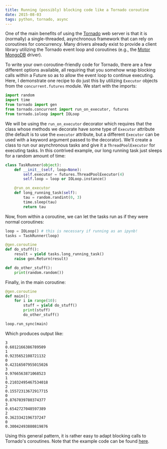 ```yaml
---
title: Running (possibly) blocking code like a Tornado coroutine
date: 2015-08-03
tags: python, tornado, async
---
```


One of the main benefits of using the [Tornado] web server is that it is
(normally) a single-threaded, asynchronous framework that can rely on
coroutines for concurrency. Many drivers already exist to provide a
client library utilizing the Tornado event loop and coroutines (e.g.,
the [Motor][] [MongoDB][] driver).

[Tornado]: http://www.tornadoweb.org/en/stable/
[Motor]: https://github.com/mongodb/motor/
[MongoDB]: https://www.mongodb.org/

To write your own coroutine-friendly code for Tornado, there are a few
different options available, all requiring that you somehow wrap
blocking calls within a Future so as to allow the event loop to continue
executing. Here, I demonstrate one recipe to do just this by utilizing
`Executor` objects from the `concurrent.futures` module. We start with
the imports:

```python
import random
import time
from tornado import gen
from tornado.concurrent import run_on_executor, futures
from tornado.ioloop import IOLoop
```

We will be using the `run_on_executor` decorator which requires that the
class whose methods we decorate have some type of `Executor` attribute
(the default is to use the `executor` attribute, but a different
`Executor` can be used with a keyword argument passed to the decorator).
We'll create a class to run our asynchronous tasks and give it a
`ThreadPoolExecutor` for executing tasks. In this contrived example, our
long running task just sleeps for a random amount of time:

```python
class TaskRunner(object):
    def __init__(self, loop=None):
        self.executor = futures.ThreadPoolExecutor(4)
        self.loop = loop or IOLoop.instance()

    @run_on_executor
    def long_running_task(self):
        tau = random.randint(0, 3)
        time.sleep(tau)
        return tau
```

Now, from within a coroutine, we can let the tasks run as if they were
normal coroutines:

```python
loop = IOLoop() # this is necessary if running as an ipynb!
tasks = TaskRunner(loop)

@gen.coroutine
def do_stuff():
    result = yield tasks.long_running_task()
    raise gen.Return(result)

def do_other_stuff():
    print(random.random())
```

Finally, in the main coroutine:

```python
@gen.coroutine
def main():
    for i in range(10):
        stuff = yield do_stuff()
        print(stuff)
        do_other_stuff()

loop.run_sync(main)
```

Which produces output like:

```
3
0.6012166386789509
1
0.9235652108721132
0
0.42316507955015026
3
0.9766563871068523
1
0.21032495467534018
2
0.15572313672917715
0
0.8767039780374377
3
0.6542727048597389
2
0.3623342196737247
0
0.30042493880819876
```

Using this general pattern, it is rather easy to adapt blocking calls
to Tornado's coroutines. Note that the example code can be found
[here](https://gist.github.com/mivade/5966f1b7a995a50ecc55).
